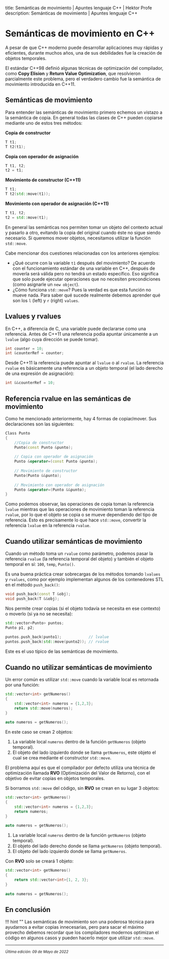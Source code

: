 title: Semánticas de movimiento | Apuntes lenguaje C++ | Hektor Profe
description: Semánticas de movimiento | Apuntes lenguaje C++

# Semánticas de movimiento en C++

A pesar de que C++ moderno puede desarrollar aplicaciones muy rápidas y eficientes, durante muchos años, una de sus debilidades fue la creación de objetos temporales. 

El estándar C++98 definió algunas técnicas de optimización del compilador, como **Copy Elision** y **Return Value Optimization**, que resolvieron parcialmente este problema, pero el verdadero cambio fue la semántica de movimiento introducida en C++11.

## Semánticas de movimiento

Para entender las semánticas de movimiento primero echemos un vistazo a la semántica de copia. En general todas las clases de C++ pueden copiarse mediante uno de estos tres métodos:

**Copia de constructor**

```cpp
T t1;
T t2(t1);
```

**Copia con operador de asignación**

```cpp
T t1, t2;
t2 = t1;
```

**Movimiento de constructor (C++11)**

```cpp
T t1;
T t2(std::move(t1));
```

**Movimiento con operador de asignación (C++11)**

```cpp
T t1, t2;
t2 = std::move(t1);
```

En general las semánticas nos permiten tomar un objeto del contexto actual y pasarlo a otro, evitando la copia del original cuando éste no sigue siendo necesario. Si queremos mover objetos, necesitamos utilizar la función `std::move`.

Cabe mencionar dos cuestiones relacionadas con los anteriores ejemplos:

* ¿Qué ocurre con la variable `t1` después del movimiento? De acuerdo con el funcionamiento estándar de una variable en C++, después de moverla será válida pero no tendrá un estado específico. Eso significa que solo puede ejecutar operaciones que no necesiten precondiciones (como asignarle un `new object`).
* ¿Cómo funciona `std::move`? Pues la verdad es que esta función no mueve nada. Para saber qué sucede realmente debemos aprender qué son los `l` (left) y `r` (right) `values`.

## Lvalues y rvalues

En C++, a diferencia de C, una variable puede declararse como una referencia. Antes de C++11 una referencia podía apuntar únicamente a un `lvalue` (algo cuya dirección se puede tomar).

```cpp
int counter = 10;
int &counterRef = counter;
```

Desde C++11 la referencia puede apuntar al `lvalue` o al `rvalue`. La referencia `rvalue` es básicamente una referencia a un objeto temporal (el lado derecho de una expresión de asignación):

```cpp
int &&counterRef = 10;
```

## Referencia rvalue en las semánticas de movimiento

Como he mencionado anteriormente, hay 4 formas de copiar/mover. Sus declaraciones son las siguientes:

```cpp
Class Punto
{
    //Copia de constructor
    Punto(const Punto &punto);
 
    // Copia con operador de asignación
    Punto &operator=(const Punto &punto);
 
    // Movimiento de constructor 
    Punto(Punto &&punto);
 
    // Movimiento con operador de asignación
    Punto &operator=(Punto &&punto);
}
```

Como podemos observar, las operaciones de copia toman la referencia `lvalue` mientras que las operaciones de movimiento toman la referencia `rvalue`, por lo que el objeto se copia o se mueve dependiendo del tipo de referencia. Esto es precisamente lo que hace `std::move`, convertir la referencia `lvalue` en la referencia `rvalue`.

## Cuando utilizar semánticas de movimiento

Cuando un método toma un `rvalue` como parámetro, podemos pasar la referencia `rvalue` (la referencia temporal del objeto) y también el objeto temporal en sí: `100`, `temp`, `Punto()`.

Es una buena práctica crear sobrecargas de los métodos tomando `lvalues` y `rvalues`, como por ejemplo implementan algunos de los contenedores STL en el método `push_back()`:

```cpp
void push_back(const T &obj);
void push_back(T &&obj);
```

Nos permite crear copias (si el objeto todavía se necesita en ese contexto) o moverlo (si ya no se necesita):

```cpp
std::vector<Punto> puntos;
Punto p1, p2;
 
puntos.push_back(punto1);            // lvalue
puntos.push_back(std::move(punto2)); // rvalue
```

Este es el uso típico de las semánticas de movimiento.

## Cuando no utilizar semánticas de movimiento

Un error común es utilizar `std::move` cuando la variable local es retornada por una función:

```cpp
std::vector<int> getNumeros()
{
    std::vector<int> numeros = {1,2,3};
    return std::move(numeros);
}
 
auto numeros = getNumeros();
```

En este caso se crean 2 objetos:

1. La variable local `numeros` dentro de la función `getNumeros` (objeto temporal).
2. El objeto del lado izquierdo donde se llama `getNumeros`, este objeto el cual se crea mediante el constructor `std::move`.

El problema aquí es que el compilador por defecto utiliza una técnica de optimización llamada **RVO** (Optimización del Valor de Retorno), con el objetivo de evitar copias en objetos temporales.

Si borramos `std::move` del código, sin **RVO** se crean en su lugar 3 objetos:

```cpp
std::vector<int> getNumeros()
{
    std::vector<int> numeros = {1,2,3};
    return numeros;
}
 
auto numeros = getNumeros();
```

1. La variable local `numeros` dentro de la función `getNumeros` (objeto temporal).
2. El objeto del lado derecho donde se llama `getNumeros` (objeto temporal).
3. El objeto del lado izquierdo donde se llama `getNumeros`.

Con **RVO** solo se creará 1 objeto:

```cpp
std::vector<int> getNumeros()
{
    return std::vector<int>{1, 2, 3};
}
 
auto numeros = getNumeros();
```

## En conclusión

!!! hint ""
    Las semánticas de movimiento son una poderosa técnica para ayudarnos a evitar copias innecesarias, pero para sacar el máximo provecho debemos recordar que los compiladores modernos optimizan el código en algunos casos y pueden hacerlo mejor que utilizar `std::move`.

___
<small class="edited"><i>Última edición: 09 de Mayo de 2022</i></small>